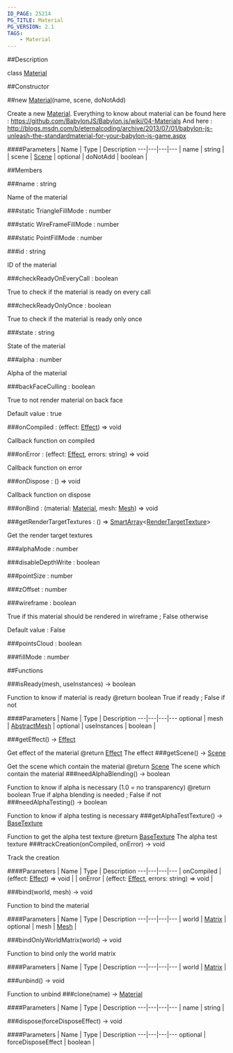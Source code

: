 ```yaml
---
ID_PAGE: 25214
PG_TITLE: Material
PG_VERSION: 2.1
TAGS:
    - Material
---
```

##Description

class [Material](/classes/2.2-alpha/Material)



##Constructor

##new [Material](/classes/2.2-alpha/Material)(name, scene, doNotAdd)

Create a new [Material](/classes/2.2-alpha/Material).
Everything to know about material can be found here : https://github.com/BabylonJS/Babylon.js/wiki/04-Materials
And here : http://blogs.msdn.com/b/eternalcoding/archive/2013/07/01/babylon-js-unleash-the-standardmaterial-for-your-babylon-js-game.aspx

####Parameters
 | Name | Type | Description
---|---|---|---
 | name | string | 
 | scene | [Scene](/classes/2.2-alpha/Scene) | 
optional | doNotAdd | boolean | 

##Members

###name : string

Name of the material

###static TriangleFillMode : number



###static WireFrameFillMode : number



###static PointFillMode : number



###id : string

ID of the material

###checkReadyOnEveryCall : boolean

True to check if the material is ready on every call

###checkReadyOnlyOnce : boolean

True to check if the material is ready only once

###state : string

State of the material

###alpha : number

Alpha of the material

###backFaceCulling : boolean

True to not render material on back face

Default value : true

###onCompiled : (effect: [Effect](/classes/2.2-alpha/Effect)) =&gt; void

Callback function on compiled

###onError : (effect: [Effect](/classes/2.2-alpha/Effect), errors: string) =&gt; void

Callback function on error

###onDispose : () =&gt; void

Callback function on dispose

###onBind : (material: [Material](/classes/2.2-alpha/Material), mesh: [Mesh](/classes/2.2-alpha/Mesh)) =&gt; void



###getRenderTargetTextures : () =&gt; [SmartArray](/classes/2.2-alpha/SmartArray)&lt;[RenderTargetTexture](/classes/2.2-alpha/RenderTargetTexture)&gt;

Get the render target textures

###alphaMode : number



###disableDepthWrite : boolean



###pointSize : number



###zOffset : number



###wireframe : boolean

True if this material should be rendered in wireframe ; False otherwise

Default value : False

###pointsCloud : boolean



###fillMode : number



##Functions

###isReady(mesh, useInstances) &rarr; boolean

Function to know if material is ready
@return boolean True if ready ; False if not

####Parameters
 | Name | Type | Description
---|---|---|---
optional | mesh | [AbstractMesh](/classes/2.2-alpha/AbstractMesh) | 
optional | useInstances | boolean | 

###getEffect() &rarr; [Effect](/classes/2.2-alpha/Effect)

Get effect of the material
@return [Effect](/classes/2.2-alpha/Effect) The effect
###getScene() &rarr; [Scene](/classes/2.2-alpha/Scene)

Get the scene which contain the material
@return [Scene](/classes/2.2-alpha/Scene) The scene which contain the material
###needAlphaBlending() &rarr; boolean

Function to know if alpha is necessary (1.0 = no transparency)
@return boolean True if alpha blending is needed ; False if not
###needAlphaTesting() &rarr; boolean

Function to know if alpha testing is necessary
###getAlphaTestTexture() &rarr; [BaseTexture](/classes/2.2-alpha/BaseTexture)

Function to get the alpha test texture
@return [BaseTexture](/classes/2.2-alpha/BaseTexture) The alpha test texture
###trackCreation(onCompiled, onError) &rarr; void

Track the creation

####Parameters
 | Name | Type | Description
---|---|---|---
 | onCompiled | (effect: [Effect](/classes/2.2-alpha/Effect)) =&gt; void | 
 | onError | (effect: [Effect](/classes/2.2-alpha/Effect), errors: string) =&gt; void | 

###bind(world, mesh) &rarr; void

Function to bind the material

####Parameters
 | Name | Type | Description
---|---|---|---
 | world | [Matrix](/classes/2.2-alpha/Matrix) | 
optional | mesh | [Mesh](/classes/2.2-alpha/Mesh) | 

###bindOnlyWorldMatrix(world) &rarr; void

Function to bind only the world matrix

####Parameters
 | Name | Type | Description
---|---|---|---
 | world | [Matrix](/classes/2.2-alpha/Matrix) | 

###unbind() &rarr; void

Function to unbind
###clone(name) &rarr; [Material](/classes/2.2-alpha/Material)



####Parameters
 | Name | Type | Description
---|---|---|---
 | name | string | 

###dispose(forceDisposeEffect) &rarr; void



####Parameters
 | Name | Type | Description
---|---|---|---
optional | forceDisposeEffect | boolean | 

